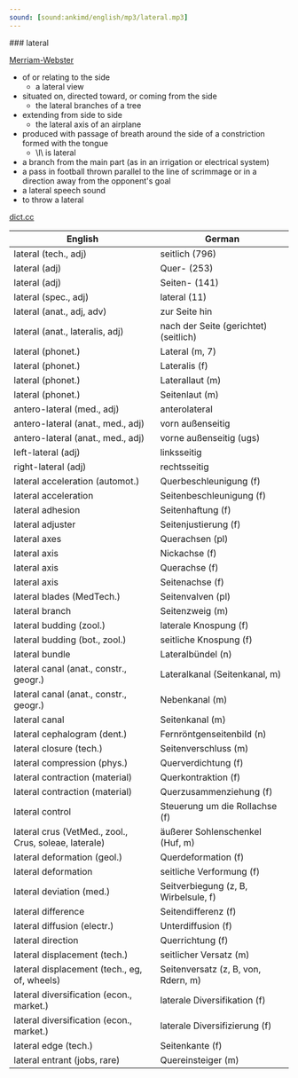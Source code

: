 ```yaml
---
sound: [sound:ankimd/english/mp3/lateral.mp3]
---
```


\### lateral

[Merriam-Webster](https://www.merriam-webster.com/dictionary/lateral)

- of or relating to the side
    - a lateral view
- situated on, directed toward, or coming from the side
    - the lateral branches of a tree
- extending from side to side
    - the lateral axis of an airplane
- produced with passage of breath around the side of a constriction formed with the tongue
    - \l\ is lateral
- a branch from the main part (as in an irrigation or electrical system)
- a pass in football thrown parallel to the line of scrimmage or in a direction away from the opponent's goal
- a lateral speech sound
- to throw a lateral

[dict.cc](https://www.dict.cc/lateral)

| English        | German       |
| -------------- | ------------ |
| lateral (tech., adj) | seitlich (796) |
| lateral (adj) | Quer- (253) |
| lateral (adj) | Seiten- (141) |
| lateral (spec., adj) | lateral (11) |
| lateral (anat., adj, adv) | zur Seite hin |
| lateral (anat., lateralis, adj) | nach der Seite (gerichtet) (seitlich) |
| lateral (phonet.) | Lateral (m, 7) |
| lateral (phonet.) | Lateralis (f) |
| lateral (phonet.) | Laterallaut (m) |
| lateral (phonet.) | Seitenlaut (m) |
| antero-lateral (med., adj) | anterolateral |
| antero-lateral (anat., med., adj) | vorn außenseitig |
| antero-lateral (anat., med., adj) | vorne außenseitig (ugs) |
| left-lateral (adj) | linksseitig |
| right-lateral (adj) | rechtsseitig |
| lateral acceleration (automot.) | Querbeschleunigung (f) |
| lateral acceleration | Seitenbeschleunigung (f) |
| lateral adhesion | Seitenhaftung (f) |
| lateral adjuster | Seitenjustierung (f) |
| lateral axes | Querachsen (pl) |
| lateral axis | Nickachse (f) |
| lateral axis | Querachse (f) |
| lateral axis | Seitenachse (f) |
| lateral blades (MedTech.) | Seitenvalven (pl) |
| lateral branch | Seitenzweig (m) |
| lateral budding (zool.) | laterale Knospung (f) |
| lateral budding (bot., zool.) | seitliche Knospung (f) |
| lateral bundle | Lateralbündel (n) |
| lateral canal (anat., constr., geogr.) | Lateralkanal (Seitenkanal, m) |
| lateral canal (anat., constr., geogr.) | Nebenkanal (m) |
| lateral canal | Seitenkanal (m) |
| lateral cephalogram (dent.) | Fernröntgenseitenbild <FRS> (n) |
| lateral closure (tech.) | Seitenverschluss (m) |
| lateral compression (phys.) | Querverdichtung (f) |
| lateral contraction (material) | Querkontraktion (f) |
| lateral contraction (material) | Querzusammenziehung (f) |
| lateral control | Steuerung um die Rollachse (f) |
| lateral crus (VetMed., zool., Crus, soleae, laterale) | äußerer Sohlenschenkel (Huf, m) |
| lateral deformation (geol.) | Querdeformation (f) |
| lateral deformation | seitliche Verformung (f) |
| lateral deviation (med.) | Seitverbiegung (z, B, Wirbelsule, f) |
| lateral difference | Seitendifferenz (f) |
| lateral diffusion (electr.) | Unterdiffusion (f) |
| lateral direction | Querrichtung (f) |
| lateral displacement (tech.) | seitlicher Versatz (m) |
| lateral displacement (tech., eg, of, wheels) | Seitenversatz (z, B, von, Rdern, m) |
| lateral diversification (econ., market.) | laterale Diversifikation (f) |
| lateral diversification (econ., market.) | laterale Diversifizierung (f) |
| lateral edge (tech.) | Seitenkante (f) |
| lateral entrant (jobs, rare) | Quereinsteiger (m) |
